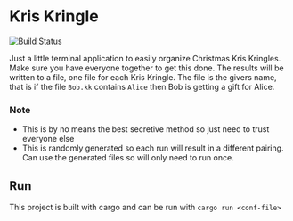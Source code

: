 # Kris Kringle

[![Build Status](https://travis-ci.org/maccoda/kris_kringle.svg?branch=master)](https://travis-ci.org/maccoda/kris_kringle)

Just a little terminal application to easily organize Christmas Kris Kringles.
Make sure you have everyone together to get this done. The results will be
written to a file, one file for each Kris Kringle. The file is the givers name,
that is if the file `Bob.kk` contains `Alice` then Bob is getting a gift for
Alice.

### Note
* This is by no means the best secretive method so just need to trust everyone else
* This is randomly generated so each run will result in a different pairing. Can
  use the generated files so will only need to run once.

## Run
This project is built with cargo and can be run with `cargo run <conf-file>`
